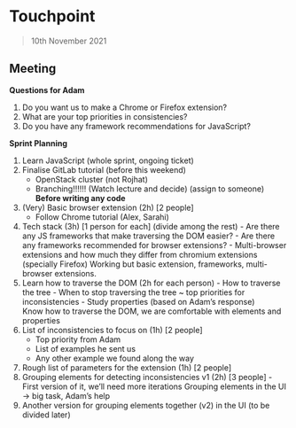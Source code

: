 # Touchpoint

> 10th November 2021

## Meeting

**Questions for Adam**

1. Do you want us to make a Chrome or Firefox extension?
2. What are your top priorities in consistencies?
3. Do you have any framework recommendations for JavaScript?

**Sprint Planning**

1. Learn JavaScript (whole sprint, ongoing ticket)
2. Finalise GitLab tutorial (before this weekend)
   - OpenStack cluster (not Rojhat)
   - Branching!!!!!! (Watch lecture and decide) (assign to someone) **Before writing any code**
3. (Very) Basic browser extension (2h) [2 people]
   - Follow Chrome tutorial (Alex, Sarahi)
4. Tech stack (3h) [1 person for each] (divide among the rest) - Are there any JS frameworks that make traversing the DOM easier? - Are there any frameworks recommended for browser extensions? - Multi-browser extensions and how much they differ from chromium extensions (specially Firefox)
   Working but basic extension, frameworks, multi-browser extensions.
5. Learn how to traverse the DOM (2h for each person) - How to traverse the tree - When to stop traversing the tree ~ top priorities for inconsistencies - Study properties (based on Adam’s response)  
   Know how to traverse the DOM, we are comfortable with elements and properties
6. List of inconsistencies to focus on (1h) [2 people]
   - Top priority from Adam
   - List of examples he sent us
   - Any other example we found along the way
7. Rough list of parameters for the extension (1h) [2 people]
8. Grouping elements for detecting inconsistencies v1 (2h) [3 people] - First version of it, we’ll need more iterations
   Grouping elements in the UI -> big task, Adam’s help
9. Another version for grouping elements together (v2) in the UI (to be divided later)
